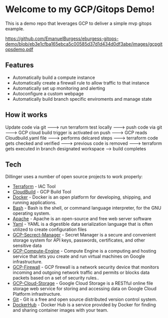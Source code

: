 # Welcome to my GCP/Gitops Demo!


This is a demo repo that leverages GCP to deliver a simple mvp gitops example.

<https://github.com/EmanuelBurgess/eburgess-gitops-demo/blob/eb3e1cfba165ebca5c00585d37d1d434d0df3abe/images/gcpgitopsdemo.pdf>

## Features

- Automatically build a compute instance
- Automatically create a firewall rule to allow traffic to that instance
- Automatically set up monitoring and alerting
- Autoconfigure a custom webpage
- Automatically build branch specific enviroments and manage state

## How it works

Update code via git ---> run terraform test locally ---> push code via git ---> GCP cloud build trigger is activated on push ---> GCP reads Cloudbuild.yaml file ---> performs delcared steps ---> terraform code gets checked and verified ---> previous code is removed ---> terraform gets executed in branch designated workspace --> build completes


## Tech

Dillinger uses a number of open source projects to work properly:

- [Terraform] - IAC Tool
- [CloudBuild] - GCP Build Tool
- [Docker] - Docker is an open platform for developing, shipping, and running applications.
- [Bash] - Bash is the shell, or command language interpreter, for the GNU operating system. 
- [Apache] - Apache is an open-source and free web server software
- [Yaml] - YAML is a digestible data serialization language that is often utilized to create configuration files
- [GCP-Secrect-Manager] - Secret Manager is a secure and convenient storage system for API keys, passwords, certificates, and other sensitive data
- [GCP-Compute-Engine] - Compute Engine is a computing and hosting service that lets you create and run virtual machines on Google infrastructure.
- [GCP-Firewall] - GCP firewall is a network security device that monitors incoming and outgoing network traffic and permits or blocks data packets based on a set of security rules..
- [GCP-Cloud-Storage] - Google Cloud Storage is a RESTful online file storage web service for storing and accessing data on Google Cloud Platform infrastructure.
- [Git] - Git is a free and open source distributed version control system.
- [DockerHub] - Docker Hub is a service provided by Docker for finding and sharing container images with your team.


[//]: # (These are reference links used in the body of this note and get stripped out when the markdown processor does its job. There is no need to format nicely because it shouldn't be seen. Thanks SO - http://stackoverflow.com/questions/4823468/store-comments-in-markdown-syntax)

   [Terraform]: <https://www.terraform.io/>
   [CloudBuild]: <https://cloud.google.com/build/>
   [Docker]: <https://www.docker.com/>
   [Bash]: <https://www.gnu.org/software/bash/>
   [Apache]: <https://httpd.apache.org/>
   [Yaml]: <https://yaml.org/>
   [GCP-Secrect-Manager]: <https://cloud.google.com/secret-manager/>
   [GCP-Compute-Engine]: <https://cloud.google.com/compute/>
   [GCP-Firewall]: <https://cloud.google.com/vpc/docs/using-firewalls/>
   [GCP-Cloud-Storage]: <https://cloud.google.com/storage/>
   [Git]: <https://git-scm.com/>
   [DockerHub]: <https://hub.docker.com/>
